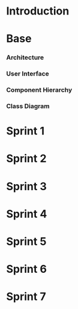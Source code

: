 # Introduction

# Base


### Architecture

### User Interface

### Component Hierarchy

### Class Diagram

# Sprint 1

# Sprint 2

# Sprint 3

# Sprint 4

# Sprint 5

# Sprint 6

# Sprint 7
